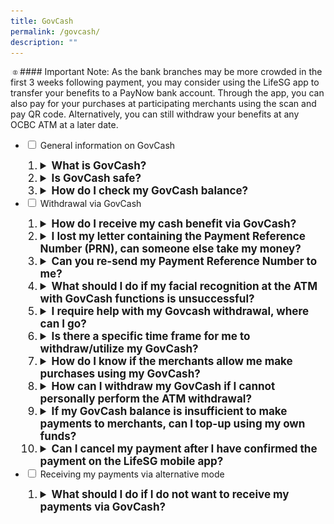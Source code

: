 ```yaml
---
title: GovCash
permalink: /govcash/
description: ""
---
```

<img src="/images/exclamation mark.png" style="width: 3%; height: 3%">#### Important Note: As the bank branches may be more crowded in the first 3 weeks following payment, you may consider using the LifeSG app to transfer your benefits to a PayNow bank account. Through the app, you can also pay for your purchases at participating merchants using the scan and pay QR code. Alternatively, you can still withdraw your benefits at any OCBC ATM at a later date.
<br>
<ul class="jekyllcodex_accordion">
  <li>
    <input type="checkbox" id="accordion1">
    <label for="accordion1">General information on GovCash</label>
    <div>
       <ol>
        <li class="Numbering" style="font-size:17px"><details>
		<summary><b>What is GovCash?</b></summary><br>GovCash is a payment mode that allows Singapore citizens to receive their benefits from Government agencies more quickly and conveniently. Singaporeans can withdraw their Government benefits in cash from over 500 OCBC ATMS located across Singapore. <br><br>
Previously, cheque recipients would have to deposit the cheques or encash them over the bank counters. GovCash allows them to receive their benefits at the OCBC ATM immediately at any time of the day. They are no longer restricted by the bank's operating hours. Singaporeans who prefer to seek assistance with their GovCash withdrawals can visit the ATMs located within OCBC's branches during operating hours, where OCBC Digital Ambassadors will be present to guide them. In addition, GovCash also allows recipients to use the scan-and-pay function and PayNow transfer option through the LifeSG mobile app.<br><br>
Click <a class="hyperlink" href="/files/GC insert AP.pdf">here </a>for the step-by-step guide. <br><br>
					<br><br>
</details></li>
<li class="Numbering" style="font-size:17px"><details><summary><b>Is GovCash safe?</b></summary><br>GovCash is as secure as receiving payments via cheque. It adopts the Singpass facial verification technology to authenticate users, including a liveness-detection capability that blocks the use of photographs, videos or masks during the verification process. Users are also required to key in their unique 8-digit Payment Reference Number (PRN) during the withdrawal of the Government payout at the OCBC ATMs. <br></details></li>   <li class="Numbering" style="font-size:17px"><details><summary><b>How do I check my GovCash balance?</b></summary><br>To check your GovCash balance, please visit any OCBC ATMs with your 8-digit Payment Reference Number (PRN). Upon successful authentication, you will be able to view your GovCash balance. Alternatively, you may login to the LifeSG mobile app using your SingPass to view your GovCash balance and transaction history. You may refer to the <a class="hyperlink" href="/files/GC insert AP.pdf">step-by-step guide </a>for detailed instructions. <br></details></li>     
			</ol>
    </div>
	</li>  
  <li>
    <input type="checkbox" id="accordion2">
    <label for="accordion2">Withdrawal via GovCash</label>
    <div>
       <ol>
				  <li class="Numbering" style="font-size:17px"><details><summary><b>How do I receive my cash benefit via GovCash?</b></summary><br>You can transfer your benefits to your PayNow-NRIC-linked bank account or make payments to merchants by scanning their PayNow or NETS QR code using the LifeSG app.<br><br> The LifeSG app can be downloaded from the Apple App store or Google Play Store. <br><Br>Alternatively, you can withdraw your cash payout at OCBC ATMs islandwide. You just need to enter:<br><br>
						a) Your unique 8-digit Payment Reference Number (PRN)<br>
						b) Your NRIC number; and<br>
						c)	pass the facial verification<br><br>
You do not need to have an OCBC bank account to use this service. <br><br>
						You will receive the PRN via a letter and your Singpass app (if any) or SMS after AP Cash has been paid. You can also log into the <a href="https://www.govpayouts.gov.sg/cds/ap/login" class="hyperlink">e-services</a> with your Singpass to view your PRN by selecting “GovCash PRN” that is found at the menu on the left. This will only be available after the payment has been made.<br><br> You may refer to the <a class="hyperlink" href="/files/GC insert AP.pdf">step-by-step guide </a>for detailed instructions on ways you can utilise your GovCash benefits.  <br><br>
</details></li>
				  <li class="Numbering" style="font-size:17px"><details><summary><b>I lost my letter containing the Payment Reference Number (PRN), can someone else take my money?</b></summary><br>It is not possible to withdraw the money with just the Payment Reference Number as GovCash uses the Singpass Face Verification technology to authenticate users during the withdrawal of the Government benefits from OCBC ATMs. The Face Verification technology incorporates a liveness-detection capability that blocks the use of photographs, videos or masks during the verification process. <br><br>
						This security feature prevents any fraudulent withdrawal of the Government benefit by third party using photographs or videos belonging to the beneficiary and ensuring only the eligible Singaporean can perform the withdrawal of his or her Government benefit.
<br><br> 
</details></li>
				  <li class="Numbering" style="font-size:17px"><details><summary><b>Can you re-send my Payment Reference Number to me?</b></summary><br>You can log into the <a href="https://www.govpayouts.gov.sg/cds/ap/login" class="hyperlink">e-services</a> with your Singpass to view your PRN by selecting “GovCash PRN” that is found at the menu on the left. This will only be available after the payment has been made through GovCash.<br><br>
</details></li>
				  <li class="Numbering" style="font-size:17px"><details><summary><b>What should I do if my facial recognition at the ATM with GovCash functions is unsuccessful?</b></summary><br>Should the ATM be unable to verify your identity via Singpass Face Verification, please try again at the ATM. If further attempts are unsuccessful, please visit a NEW ATM located at selected OCBC branches (refer to OCBC website for latest list of NEW ATMs) during the branch operating hours, and OCBC Digital Ambassadors will be available to render assistance.<br><br>
</details></li>
				  <li class="Numbering" style="font-size:17px"><details><summary><b>I require help with my Govcash withdrawal, where can I go?</b></summary><br>Singaporeans who require assistance with their GovCash withdrawals can visit a NEW ATM located at selected OCBC branches (refer to OCBC website for latest list of NEW ATMs) during the branch operating hours, and OCBC Digital Ambassadors will be available to render assistance.<br><br>
</details></li>
			<li class="Numbering" style="font-size:17px"><details><summary><b>Is there a specific time frame for me to withdraw/utilize my GovCash?</b></summary><br>You can choose to withdraw/utilize your GovCash later and at your convenience. However, as the intent of the AP scheme is to cushion the impact of the planned GST increase for all Singaporeans, you are encouraged to withdraw/utilize your GovCash for daily expenses.<br><br>
</details></li>
				 <li class="Numbering" style="font-size:17px"><details><summary><b>How do I know if the merchants allow me make purchases using my GovCash?</b></summary><br>You can only make purchases at merchants that accept PayNow/NETS QR code using the LifeSG app. You can look out for the PayNow/NETS logo on the SG QR label that is displayed by the merchants.<br><br>
</details></li> 
				 <li class="Numbering" style="font-size:17px"><details><summary><b>How can I withdraw my GovCash if I cannot personally perform the ATM withdrawal?</b></summary><br><b>Option 1: Use LifeSG to transfer to PayNow-NRIC linked bank account</b><br>
If you have an existing bank account, you can link your account to PayNow-NRIC with your bank. Thereafter, login to LifeSG mobile app (LifeSG) using your Singpass to transfer your GovCash to your PayNow-NRIC linked bank account. You will be able to receive future Government benefits more quickly into your PayNow-linked bank account.<br><br>
<b>Option 2: Use LifeSG  for Scan & Pay</b><br>
You can use LifeSG to scan participating merchant’s QR code for purchases or scan your friend/family’s QR code to transfer your GovCash to them.<br><br>
<b>Option 3: Appoint a proxy to perform ATM withdrawal on your behalf</b><br>
You can appoint a proxy or if you are no longer able to appoint a proxy due to your medical condition, your official representative can act as your proxy to perform the ATM withdrawal on your behalf. To do so, the following conditions must be met:<br><br>
The proxy must be:
* Aged 21 years and above; and
* Is a next-of-kin or caregiver or appointed donee under the Lasting Power of Attorney (LPA) of the beneficiary

Required Documents:<br>
a) 	Memo or medical report signed-off by a medical doctor, which certifies the beneficiary’s medical condition that disallows him/her to personally perform the ATM withdrawal<br><br>
Note:	If the condition is non-permanent, the medical documentation must be dated within 1 year from the date of transaction by proxy. However, if the condition is known to be permanent (e.g. bedridden, immobile, physically incapacitated, disabled, intellectually disabled, autism, down syndrome, cerebral palsy, etc), the medical          documentation can be dated any time, and be used for future transactions.<br><br>
b)	Photocopy of beneficiary’s NRIC<br>
c)	Beneficiary’s GovCash Payment Reference Number (PRN) which is indicated in the payment notification to beneficiary<br>
d) 	Proxy’s original NRIC<br><br>
Proxy’s Action:<br>
Bring the required documents and visit a NEW ATM located at selected OCBC branches (refer to OCBC website for latest list of NEW ATMs) during the branch operating hours. OCBC Digital Ambassadors will be available to render assistance.<br><br>
You can only make purchases at merchants that accept PayNow/NETS QR code using the LifeSG app. You can look out for the PayNow/NETS logo on the SG QR label that is displayed by the merchants.<br><br>
</details></li>
				  <li class="Numbering" style="font-size:17px"><details><summary><b>If my GovCash balance is insufficient to make payments to merchants, can I top-up using my own funds?</b></summary><br>Topping up your GovCash balance in the LifeSG mobile app is not available. For purchases of amounts above your GovCash balance, please pay the difference using other payment modes that the merchants accept (e.g. cash, debit/credit cards).<br><br>
</details></li> 
				 <li class="Numbering" style="font-size:17px"><details><summary><b>Can I cancel my payment after I have confirmed the payment on the LifeSG mobile app?</b></summary><br>No, your GovCash balance will be deducted upon successful payment.<br><br>
</details></li> 
      </ol>
    </div>
  <li>
    <input type="checkbox" id="accordion3">
    <label for="accordion3">Receiving my payments via alternative mode</label>
    <div>
      <ol>
        <li class="Numbering" style="font-size:17px"><details><summary><b>What should I do if I do not want to receive my payments via GovCash?</b></summary><br>If you do not wish to receive your AP Cash via GovCash, we would encourage you to register for PayNow-NRIC-linked bank account with your preferred bank. You may contact your bank for specific details on how to register your NRIC on PayNow.<br><br>If you have linked your NRIC to PayNow, your future AP Cash (if any) will be automatically credited to your PayNow-NRIC-linked bank account. You may contact your bank to check if you are registered on PayNow-NRIC.<br><br>Alternatively, you can choose to receive your payments via crediting to your bank account. To do so, you may login to the <a href="https://www.govpayouts.gov.sg/cds/ap/login" class="hyperlink">e-services</a> using your Singpass, select “Payment Instruction” and update your POSB/DBS, OCBC or UOB bank account details.
<br><br>
</details></li>
				</ol>
    </div>
  </li>
